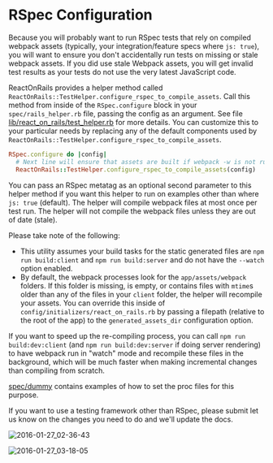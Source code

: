 # RSpec Configuration
Because you will probably want to run RSpec tests that rely on compiled webpack assets (typically, your integration/feature specs where `js: true`), you will want to ensure you don't accidentally run tests on missing or stale webpack assets. If you did use stale Webpack assets, you will get invalid test results as your tests do not use the very latest JavaScript code.

ReactOnRails provides a helper method called `ReactOnRails::TestHelper.configure_rspec_to_compile_assets`. Call this method from inside of the `RSpec.configure` block in your `spec/rails_helper.rb` file, passing the config as an argument. See file [lib/react_on_rails/test_helper.rb](../../lib/react_on_rails/test_helper.rb) for more details. You can customize this to your particular needs by replacing any of the default components used by `ReactOnRails::TestHelper.configure_rspec_to_compile_assets`.

```ruby
RSpec.configure do |config|
  # Next line will ensure that assets are built if webpack -w is not running to build the bundles
  ReactOnRails::TestHelper.configure_rspec_to_compile_assets(config)
```

You can pass an RSpec metatag as an optional second parameter to this helper method if you want this helper to run on examples other than where `js: true` (default). The helper will compile webpack files at most once per test run. The helper will not compile the webpack files unless they are out of date (stale).

Please take note of the following:
- This utility assumes your build tasks for the static generated files are `npm run build:client` and `npm run build:server` and do not have the `--watch` option enabled.
- By default, the webpack processes look for the `app/assets/webpack` folders. If this folder is missing, is empty, or contains files with `mtime`s older than any of the files in your `client` folder, the helper will recompile your assets. You can override this inside of `config/initializers/react_on_rails.rb` by passing a filepath (relative to the root of the app) to the `generated_assets_dir` configuration option.

If you want to speed up the re-compiling process, you can call `npm run build:dev:client` (and `npm run build:dev:server` if doing server rendering) to have webpack run in "watch" mode and recompile these files in the background, which will be much faster when making incremental changes than compiling from scratch.

[spec/dummy](../../spec/dummy) contains examples of how to set the proc files for this purpose.

If you want to use a testing framework other than RSpec, please submit let us know on the changes you need to do and we'll update the docs.

![2016-01-27_02-36-43](https://cloud.githubusercontent.com/assets/1118459/12611951/7c56d070-c4a4-11e5-8a80-9615f99960d9.png)

![2016-01-27_03-18-05](https://cloud.githubusercontent.com/assets/1118459/12611975/a8011654-c4a4-11e5-84f9-1baca4835b4b.png)
